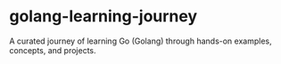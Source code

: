 # golang-learning-journey
A curated journey of learning Go (Golang) through hands-on examples, concepts, and projects.
